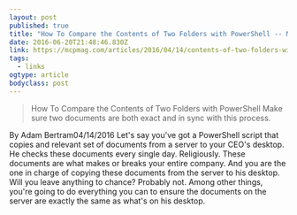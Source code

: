 ```yaml
---
layout: post 
published: true 
title: "How To Compare the Contents of Two Folders with PowerShell -- Microsoft Certified Professional Magazine Online" 
date: 2016-06-20T21:48:46.830Z 
link: https://mcpmag.com/articles/2016/04/14/contents-of-two-folders-with-powershell.aspx 
tags:
  - links
ogtype: article 
bodyclass: post 
---
```


> How To Compare the Contents of Two Folders with PowerShell
Make sure two documents are both exact and in sync with this process.

By Adam Bertram04/14/2016
Let's say you've got a PowerShell script that copies and relevant set of documents from a server to your CEO's desktop. He checks these documents every single day. Religiously. These documents are what makes or breaks your entire company. And you are the one in charge of copying these documents from the server to his desktop. Will you leave anything to chance? Probably not. Among other things, you're going to do everything you can to ensure the documents on the server are exactly the same as what's on his desktop.

